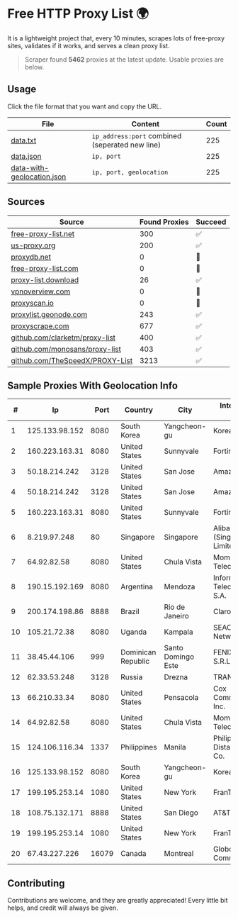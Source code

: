 
# Free HTTP Proxy List 🌍

It is a lightweight project that, every 10 minutes, scrapes lots of free-proxy sites, validates if it works, and serves a clean proxy list.


> Scraper found **5462** proxies at the latest update. Usable proxies are below.

## Usage

Click the file format that you want and copy the URL.


|File|Content|Count|
|----|-------|-----|
|[data.txt](https://raw.githubusercontent.com/themiralay/Proxy-List-World/master/data.txt)|`ip_address:port` combined (seperated new line)|225|
|[data.json](https://raw.githubusercontent.com/themiralay/Proxy-List-World/master/data.json)|`ip, port`|225|
|[data-with-geolocation.json](https://raw.githubusercontent.com/themiralay/Proxy-List-World/master/data-with-geolocation.json)|`ip, port, geolocation`|225|

## Sources

|Source|Found Proxies|Succeed|
|------|-------------|-------|
|[free-proxy-list.net](https://free-proxy-list.net)|300|✅|
|[us-proxy.org](https://www.us-proxy.org)|200|✅|
|[proxydb.net](http://proxydb.net)|0|🚫|
|[free-proxy-list.com](https://free-proxy-list.com/?page=&port=&type%5B%5D=http&type%5B%5D=https&up_time=0&search=Search)|0|🚫|
|[proxy-list.download](https://www.proxy-list.download/HTTP)|26|✅|
|[vpnoverview.com](https://vpnoverview.com/privacy/anonymous-browsing/free-proxy-servers)|0|🚫|
|[proxyscan.io](https://www.proxyscan.io)|0|🚫|
|[proxylist.geonode.com](https://proxylist.geonode.com/api/proxy-list?limit=300&page=1&sort_by=lastChecked&sort_type=desc&protocols=http,https)|243|✅|
|[proxyscrape.com](https://api.proxyscrape.com/v2/?request=displayproxies&protocol=http&timeout=10000&country=all&ssl=all&anonymity=all)|677|✅|
|[github.com/clarketm/proxy-list](https://raw.githubusercontent.com/clarketm/proxy-list/master/proxy-list-raw.txt)|400|✅|
|[github.com/monosans/proxy-list](https://raw.githubusercontent.com/monosans/proxy-list/main/proxies/http.txt)|403|✅|
|[github.com/TheSpeedX/PROXY-List](https://raw.githubusercontent.com/TheSpeedX/PROXY-List/master/http.txt)|3213|✅|


## Sample Proxies With Geolocation Info

|#|Ip|Port|Country|City|Internet Service Provider|
|-|--|----|-------|----|-------------------------|
|1|125.133.98.152|8080|South Korea|Yangcheon-gu|Korea Telecom|
|2|160.223.163.31|8080|United States|Sunnyvale|Fortinet Inc.|
|3|50.18.214.242|3128|United States|San Jose|Amazon.com, Inc.|
|4|50.18.214.242|3128|United States|San Jose|Amazon.com, Inc.|
|5|160.223.163.31|8080|United States|Sunnyvale|Fortinet Inc.|
|6|8.219.97.248|80|Singapore|Singapore|Alibaba Cloud (Singapore) Private Limited|
|7|64.92.82.58|8080|United States|Chula Vista|Momentum Telecom, Inc.|
|8|190.15.192.169|8080|Argentina|Mendoza|Informática y Telecomunicaciones S.A.|
|9|200.174.198.86|8888|Brazil|Rio de Janeiro|Claro S.A|
|10|105.21.72.38|8080|Uganda|Kampala|SEACOM Limited Networks|
|11|38.45.44.106|999|Dominican Republic|Santo Domingo Este|FENIX NETWORKS, S.R.L.|
|12|62.33.53.248|3128|Russia|Drezna|TRANS-TELECOM|
|13|66.210.33.34|8080|United States|Pensacola|Cox Communications Inc.|
|14|64.92.82.58|8080|United States|Chula Vista|Momentum Telecom, Inc.|
|15|124.106.116.34|1337|Philippines|Manila|Philippine Long Distance Telephone Co.|
|16|125.133.98.152|8080|South Korea|Yangcheon-gu|Korea Telecom|
|17|199.195.253.14|1080|United States|New York|FranTech Solutions|
|18|108.75.132.171|8888|United States|San Diego|AT&T Services, Inc.|
|19|199.195.253.14|1080|United States|New York|FranTech Solutions|
|20|67.43.227.226|16079|Canada|Montreal|GloboTech Communications|



## Contributing

Contributions are welcome, and they are greatly appreciated! Every
little bit helps, and credit will always be given.

